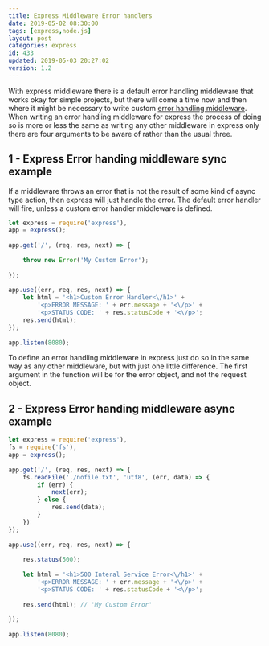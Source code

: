 ```yaml
---
title: Express Middleware Error handlers
date: 2019-05-02 08:30:00
tags: [express,node.js]
layout: post
categories: express
id: 433
updated: 2019-05-03 20:27:02
version: 1.2
---
```


With express middleware there is a default error handling middleware that works okay for simple projects, but there will come a time now and then where it might be necessary to write custom [error handling middleware](https://expressjs.com/en/guide/error-handling.html). When writing an error handling middleware for express the process of doing so is more or less the same as writing any other middleware in express only there are four arguments to be aware of rather than the usual three.

<!-- more -->

## 1 - Express Error handing middleware sync example

If a middleware throws an error that is not the result of some kind of async type action, then express will just handle the error. The default error handler will fire, unless a custom error handler middleware is defined.

```js
let express = require('express'),
app = express();
 
app.get('/', (req, res, next) => {
 
    throw new Error('My Custom Error');
 
});
 
app.use((err, req, res, next) => {
    let html = '<h1>Custom Error Handler<\/h1>' +
        '<p>ERROR MESSAGE: ' + err.message + '<\/p>' +
        '<p>STATUS CODE: ' + res.statusCode + '<\/p>';
    res.send(html);
});
 
app.listen(8080);
```

To define an error handling middleware in express just do so in the same way as any other middleware, but with just one little difference. The first argument in the function will be for the error object, and not the request object.

## 2 - Express Error handing middleware async example

```js
let express = require('express'),
fs = require('fs'),
app = express();
 
app.get('/', (req, res, next) => {
    fs.readFile('./nofile.txt', 'utf8', (err, data) => {
        if (err) {
            next(err);
        } else {
            res.send(data);
        }
    })
});
 
app.use((err, req, res, next) => {
 
    res.status(500);
 
    let html = '<h1>500 Interal Service Error<\/h1>' +
        '<p>ERROR MESSAGE: ' + err.message + '<\/p>' +
        '<p>STATUS CODE: ' + res.statusCode + '<\/p>';
 
    res.send(html); // 'My Custom Error'
 
});
 
app.listen(8080);
```